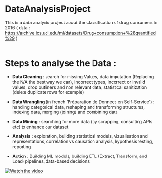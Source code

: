 

# DataAnalysisProject
This is a data analysis project about the classification of drug consumers in 2016 ( data : https://archive.ics.uci.edu/ml/datasets/Drug+consumption+%28quantified%29 )
<br /><br />
# Steps to analyse the Data :

- __Data Cleaning__ : search for missing Values, data imputation (Replacing the N/A the best way we can), incorrect types, incorrect or invalid values, drop outliners and non relevant data, statistical sanitization (delete duplicate rows for exemple)

- __Data Wrangling__ (in french 'Préparation de Données en Self-Service') : handling categorical data, reshaping and transforming structures, Indexing data, merging (joining) and combining data

- __Data Mining__ : searching for more data (by scrapping, consulting APIs etc) to enhance our dataset

- __Analysis__ : exploration, building statistical models, vizualisation and representations, correlation vs causation analysis, hypothesis testing, reporting

- __Action__ : Building ML models, building ETL (Extract, Transform, and Load) pipelines, data-based decisions

[![Watch the video](https://i.imgur.com/vKb2F1B.png)](https://youtu.be/vt5fpE0bzSY)
